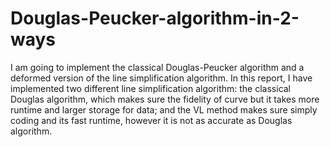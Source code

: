 # Douglas-Peucker-algorithm-in-2-ways
I am going to implement the classical Douglas-Peucker algorithm and a deformed version of the line simplification algorithm.
In this report, I have implemented two different line simplification algorithm: the classical Douglas algorithm, which makes sure the fidelity of curve but it takes more runtime and larger storage for data; and the VL method makes sure simply coding and its fast runtime, however it is not as accurate as Douglas algorithm. 

